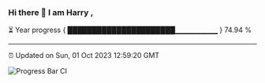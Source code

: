 ### Hi there 👋 I am Harry , 

⏳ Year progress { ██████████████████████▁▁▁▁▁▁▁▁ } 74.94 %

---

⏰ Updated on Sun, 01 Oct 2023 12:59:20 GMT

![Progress Bar CI](https://github.com/duykhang68/duykhang68/workflows/Progress%20Bar%20CI/badge.svg)
